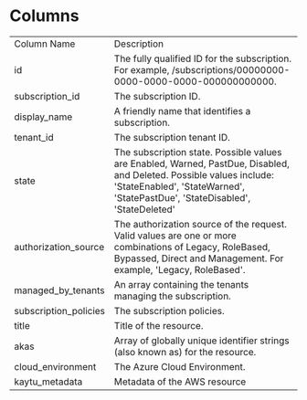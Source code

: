 # Columns  

<table>
	<tr><td>Column Name</td><td>Description</td></tr>
	<tr><td>id</td><td>The fully qualified ID for the subscription. For example, /subscriptions/00000000-0000-0000-0000-000000000000.</td></tr>
	<tr><td>subscription_id</td><td>The subscription ID.</td></tr>
	<tr><td>display_name</td><td>A friendly name that identifies a subscription.</td></tr>
	<tr><td>tenant_id</td><td>The subscription tenant ID.</td></tr>
	<tr><td>state</td><td>The subscription state. Possible values are Enabled, Warned, PastDue, Disabled, and Deleted. Possible values include: &#39;StateEnabled&#39;, &#39;StateWarned&#39;, &#39;StatePastDue&#39;, &#39;StateDisabled&#39;, &#39;StateDeleted&#39;</td></tr>
	<tr><td>authorization_source</td><td>The authorization source of the request. Valid values are one or more combinations of Legacy, RoleBased, Bypassed, Direct and Management. For example, &#39;Legacy, RoleBased&#39;.</td></tr>
	<tr><td>managed_by_tenants</td><td>An array containing the tenants managing the subscription.</td></tr>
	<tr><td>subscription_policies</td><td>The subscription policies.</td></tr>
	<tr><td>title</td><td>Title of the resource.</td></tr>
	<tr><td>akas</td><td>Array of globally unique identifier strings (also known as) for the resource.</td></tr>
	<tr><td>cloud_environment</td><td>The Azure Cloud Environment.</td></tr>
	<tr><td>kaytu_metadata</td><td>Metadata of the AWS resource</td></tr>
</table>